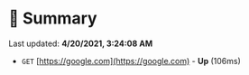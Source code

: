 # 📖 Summary
Last updated: **4/20/2021, 3:24:08 AM**

- `GET` [https://google.com](https://google.com) - **Up** (106ms)
